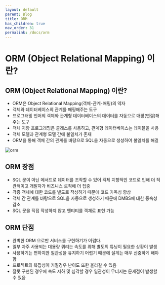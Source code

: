 ```yaml
---
layout: default
parent: Blog
title: ORM
has_children: true
nav_order: 31
permalink: /docs/orm
---
```


# ORM (Object Relational Mapping) 이란?


## ORM (Object Relational Mapping) 이란?
- ORM은 Object Relational Mapping(객체-관계-매핑)의 약자
- 객체와 데이터베이스의 관계를 매핑해주는 도구
- 프로그래밍 언어의 객체와 관계형 데이터베이스의 데이터를 자동으로 매핑(연결)해주는 도구
- 객체 지향 프로그래밍은 클래스를 사용하고, 관계형 데이터베이스는 테이블을 사용
- 객체 모델과 관계형 모델 간에 불일치가 존재
- ORM을 통해 객체 간의 관계를 바탕으로 SQL을 자동으로 생성하여 불일치를 해결

![orm](../../assets/images/031_orm/orm1.png)


## ORM 장점
- SQL 문이 아닌 메서드로 데이터를 조작할 수 있어 객체 지향적인 코드로 인해 더 직관적이고 개발자가 비즈니스 로직에 더 집중
- 각종 객체에 대한 코드를 별도로 작성하기 때문에 코드 가독성 향상
- 객체 간 관계를 바탕으로 SQL을 자동으로 생성하기 때문에 DMBS에 대한 종속성 감소
- SQL 문을 직접 작성하지 않고 엔티티를 객체로 표현 가능


## ORM 단점
- 완벽한 ORM 으로만 서비스를 구현하기가 어렵다.
- 일부 자주 사용되는 대용량 쿼리는 속도를 위해 별도의 튜닝이 필요한 상황이 발생
- 사용하기는 편하지만 일관성을 유지하기 어렵기 때문에 설계는 매우 신중하게 해야함
- 프로젝트의 복잡성이 커질경우 난이도 또한 올라갈 수 있음
- 잘못 구현된 경우에 속도 저하 및 심각할 경우 일관성이 무너지는 문제점이 발생할 수 있음

